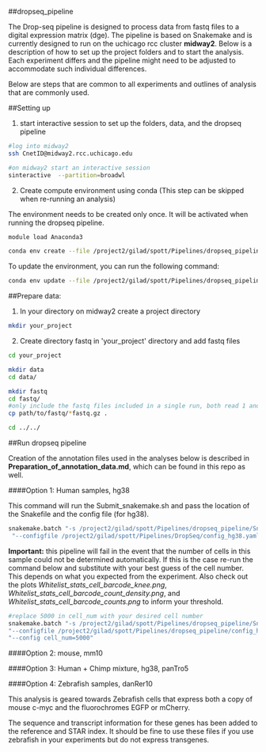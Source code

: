 ##dropseq_pipeline

The Drop-seq pipeline is designed to process data from fastq files to a digital expression matrix (dge).
The pipeline is based on Snakemake and is currently designed to run on the uchicago rcc cluster **midway2**. Below is a description of how to set up the project folders and to start the analysis.
Each experiment differs and the pipeline might need to be adjusted to accommodate such individual differences.

Below are steps that are common to all experiments and outlines of analysis that are commonly used.




##Setting up
1. start interactive session to set up the folders, data, and the dropseq pipeline
```bash
#log into midway2
ssh CnetID@midway2.rcc.uchicago.edu

#on midway2 start an interactive session
sinteractive  --partition=broadwl
```
2. Create compute environment using conda (This step can be skipped when re-running an analysis)

The environment needs to be created only once. It will be activated when running the dropseq pipeline.
```bash
module load Anaconda3

conda env create --file /project2/gilad/spott/Pipelines/dropseq_pipeline/environment.yaml
```

To update the environment, you can run the following command:
```bash
conda env update --file /project2/gilad/spott/Pipelines/dropseq_pipeline/environment.yaml
```

##Prepare data:
1. In your directory on midway2 create a project directory
```bash
mkdir your_project
```
2. Create directory fastq in 'your_project' directory and add fastq files
```bash
cd your_project

mkdir data
cd data/

mkdir fastq
cd fastq/
#only include the fastq files included in a single run, both read 1 and read2
cp path/to/fastq/*fastq.gz .

cd ../../
```



##Run dropseq pipeline

Creation of the annotation files used in the analyses below is described in **Preparation_of_annotation_data.md**, which can be found in this repo as well.

####Option 1: Human samples, hg38

This command will run the Submit_snakemake.sh and pass the location of the Snakefile and the config file (for hg38).

```bash
snakemake.batch "-s /project2/gilad/spott/Pipelines/dropseq_pipeline/Snakefile" \
 "--configfile /project2/gilad/spott/Pipelines/DropSeq/config_hg38.yaml"
```


**Important:** this pipeline will fail in the event that the  number of cells in this sample could not be determined automatically. If this is the case re-run the command below and substitute with your best guess of the cell number. This depends on what you expected from the experiment. Also check out the plots *Whitelist_stats_cell_barcode_knee.png*, *Whitelist_stats_cell_barcode_count_density.png*, and *Whitelist_stats_cell_barcode_counts.png* to inform your threshold.

```bash
#replace 5000 in cell_num with your desired cell number
snakemake.batch "-s /project2/gilad/spott/Pipelines/dropseq_pipeline/Snakefile_fixed" \
"--configfile /project2/gilad/spott/Pipelines/dropseq_pipeline/config_hg38.yaml" \
"--config cell_num=5000"
```

####Option 2: mouse, mm10


####Option 3: Human + Chimp mixture, hg38, panTro5


####Option 4: Zebrafish samples, danRer10

This analysis is geared towards Zebrafish cells that express both a copy of mouse c-myc and the fluorochromes EGFP or mCherry.

The sequence and transcript information for these genes has been added to the reference and STAR index. It should be fine to use these files if you use zebrafish in your experiments but do not express transgenes.
